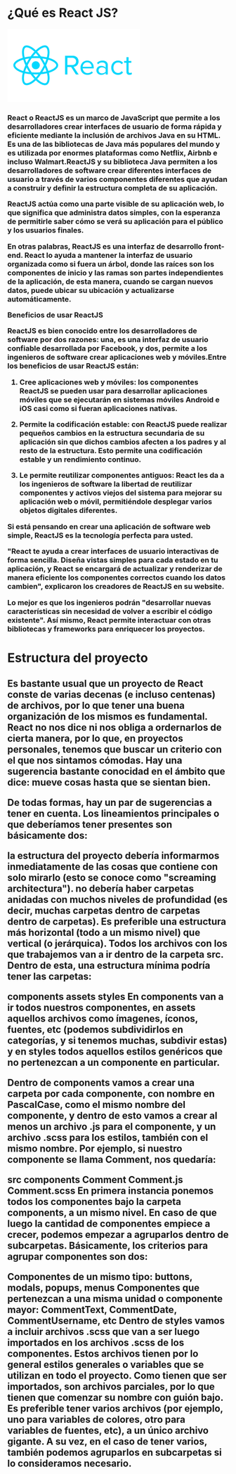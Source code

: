 <h1>¿Qué es React JS?</h1>
<img src="./IMG/react.png">
<h3>React o ReactJS es un marco de JavaScript que permite a los desarrolladores crear interfaces de usuario de forma rápida y eficiente mediante la inclusión de archivos Java en su HTML. Es una de las bibliotecas de Java más populares del mundo y es utilizada por enormes plataformas como Netflix, Airbnb e incluso Walmart.ReactJS y su biblioteca Java permiten a los desarrolladores de software crear diferentes interfaces de usuario a través de varios componentes diferentes que ayudan a construir y definir la estructura completa de su aplicación.

 

ReactJS actúa como una parte visible de su aplicación web, lo que significa que administra datos simples, con la esperanza de permitirle saber cómo se verá su aplicación para el público y los usuarios finales.

 

En otras palabras, ReactJS es una interfaz de desarrollo front-end. React lo ayuda a mantener la interfaz de usuario organizada como si fuera un árbol, donde las raíces son los componentes de inicio y las ramas son partes independientes de la aplicación, de esta manera, cuando se cargan nuevos datos, puede ubicar su ubicación y actualizarse automáticamente.

 

Beneficios de usar ReactJS
 

ReactJS es bien conocido entre los desarrolladores de software por dos razones: una, es una interfaz de usuario confiable desarrollada por Facebook, y dos, permite a los ingenieros de software crear aplicaciones web y móviles.Entre los beneficios de usar ReactJS están:
 

1. Cree aplicaciones web y móviles: los componentes ReactJS se pueden usar para desarrollar aplicaciones móviles que se ejecutarán en sistemas móviles Android e iOS casi como si fueran aplicaciones nativas.

 

2. Permite la codificación estable: con ReactJS puede realizar pequeños cambios en la estructura secundaria de su aplicación sin que dichos cambios afecten a los padres y al resto de la estructura. Esto permite una codificación estable y un rendimiento continuo.

 

3. Le permite reutilizar componentes antiguos: React les da a los ingenieros de software la libertad de reutilizar componentes y activos viejos del sistema para mejorar su aplicación web o móvil, permitiéndole desplegar varios objetos digitales diferentes.

Si está pensando en crear una aplicación de software web simple, ReactJS es la tecnología perfecta para usted.

 

"React te ayuda a crear interfaces de usuario interactivas de forma sencilla. Diseña vistas simples para cada estado en tu aplicación, y React se encargará de actualizar y renderizar de manera eficiente los componentes correctos cuando los datos cambien", explicaron los creadores de ReactJS en su website.

 

Lo mejor es que los ingenieros podrán "desarrollar nuevas características sin necesidad de volver a escribir el código existente". Así mismo, React permite interactuar con otras bibliotecas y frameworks para enriquecer los proyectos.
</h3>
<h1>Estructura del proyecto</h1>
<h2>
Es bastante usual que un proyecto de React conste de varias decenas (e incluso centenas) de archivos, por lo que tener una buena organización de los mismos es fundamental. React no nos dice ni nos obliga a ordernarlos de cierta manera, por lo que, en proyectos personales, tenemos que buscar un criterio con el que nos sintamos cómodas. Hay una sugerencia bastante conocidad en el ámbito que dice: mueve cosas hasta que se sientan bien.

De todas formas, hay un par de sugerencias a tener en cuenta. Los lineamientos principales o que deberíamos tener presentes son básicamente dos:

la estructura del proyecto debería informarmos inmediatamente de las cosas que contiene con solo mirarlo (esto se conoce como "screaming architectura").
no debería haber carpetas anidadas con muchos niveles de profundidad (es decir, muchas carpetas dentro de carpetas dentro de carpetas). Es preferible una estructura más horizontal (todo a un mismo nivel) que vertical (o jerárquica).
Todos los archivos con los que trabajemos van a ir dentro de la carpeta src. Dentro de esta, una estructura mínima podría tener las carpetas:

components
assets
styles
En components van a ir todos nuestros componentes, en assets aquellos archivos como ímagenes, íconos, fuentes, etc (podemos subdividirlos en categorías, y si tenemos muchas, subdivir estas) y en styles todos aquellos estilos genéricos que no pertenezcan a un componente en particular.

Dentro de components vamos a crear una carpeta por cada componente, con nombre en PascalCase, como el mismo nombre del componente, y dentro de esto vamos a crear al menos un archivo .js para el componente, y un archivo .scss para los estilos, también con el mismo nombre. Por ejemplo, si nuestro componente se llama Comment, nos quedaría:

src
components
Comment
Comment.js
Comment.scss
En primera instancia ponemos todos los componentes bajo la carpeta components, a un mismo nivel. En caso de que luego la cantidad de componentes empiece a crecer, podemos empezar a agruparlos dentro de subcarpetas. Básicamente, los criterios para agrupar componentes son dos:

Componentes de un mismo tipo: buttons, modals, popups, menus
Componentes que pertenezcan a una misma unidad o componente mayor: CommentText, CommentDate, CommentUsername, etc
Dentro de styles vamos a incluir archivos .scss que van a ser luego importados en los archivos .scss de los componentes. Estos archivos tienen por lo general estilos generales o variables que se utilizan en todo el proyecto. Como tienen que ser importados, son archivos parciales, por lo que tienen que comenzar su nombre con guión bajo. Es preferible tener varios archivos (por ejemplo, uno para variables de colores, otro para variables de fuentes, etc), a un único archivo gigante. A su vez, en el caso de tener varios, también podemos agruparlos en subcarpetas si lo consideramos necesario.</h2>